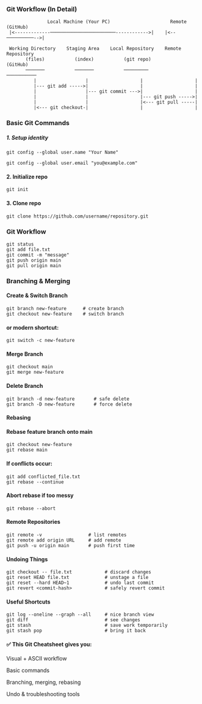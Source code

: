  ### Git Workflow (In Detail)

````
               Local Machine (Your PC)                      Remote (GitHub)
 |<-------------────────────────────────------------>|    |<--──────────-->|
 
 Working Directory    Staging Area    Local Repository    Remote Repository
       (files)           (index)           (git repo)           (GitHub)
       ───────           ───────           ─────────           ───────────
          |                  |                   |                   |
          |--- git add ----->|                   |                   |
          |                  |--- git commit --->|                   |
          |                  |                   |--- git push ----->|
          |                  |                   |<--- git pull -----|
          |<--- git checkout-|                   |                   |

````

### Basic Git Commands

##### 1. Setup identity

    git config --global user.name "Your Name"

    git config --global user.email "you@example.com"

#### 2. Initialize repo

    git init

#### 3. Clone repo
    git clone https://github.com/username/repository.git

### Git Workflow
    git status
    git add file.txt
    git commit -m "message"
    git push origin main
    git pull origin main

### Branching & Merging

#### Create & Switch Branch
    git branch new-feature      # create branch
    git checkout new-feature    # switch branch

#### or modern shortcut:
    git switch -c new-feature

#### Merge Branch
    git checkout main
    git merge new-feature

#### Delete Branch
    git branch -d new-feature       # safe delete
    git branch -D new-feature       # force delete

#### Rebasing
#### Rebase feature branch onto main
    git checkout new-feature
    git rebase main

#### If conflicts occur:
    git add conflicted_file.txt
    git rebase --continue

#### Abort rebase if too messy
    git rebase --abort

#### Remote Repositories
    git remote -v                 # list remotes
    git remote add origin URL     # add remote
    git push -u origin main       # push first time

#### Undoing Things
    git checkout -- file.txt            # discard changes
    git reset HEAD file.txt             # unstage a file
    git reset --hard HEAD~1             # undo last commit
    git revert <commit-hash>            # safely revert commit

#### Useful Shortcuts
    git log --oneline --graph --all     # nice branch view
    git diff                            # see changes
    git stash                           # save work temporarily
    git stash pop                       # bring it back


#### ✅ This Git Cheatsheet gives you:

Visual + ASCII workflow

Basic commands

Branching, merging, rebasing

Undo & troubleshooting tools
